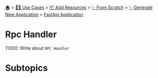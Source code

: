<!--startTocHeader-->
[🏠](../../../../../README.md) > [👷🏽 Use Cases](../../../../README.md) > [📦 Add Resources](../../../README.md) > [✨ From Scratch](../../README.md) > [✨ Generate New Application](../README.md) > [FastApi Application](README.md)
# Rpc Handler
<!--endTocHeader-->
TODO: Write about `RPC Handler`
# Subtopics
<!--startTocSubtopic-->
<!--endTocSubtopic-->